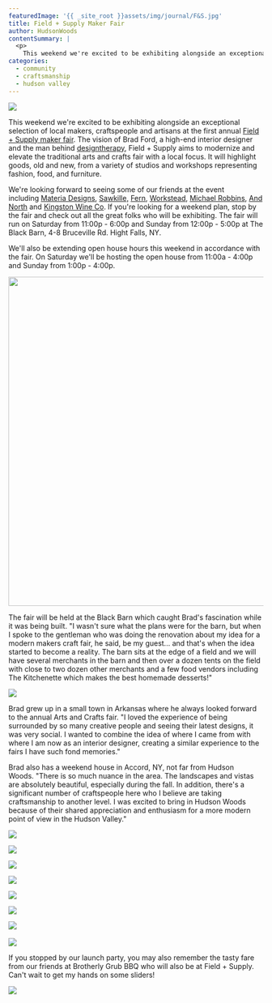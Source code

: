 ```yaml
---
featuredImage: '{{ _site_root }}assets/img/journal/F&S.jpg'
title: Field + Supply Maker Fair
author: HudsonWoods
contentSummary: |
  <p>
  	This weekend we're excited to be exhibiting alongside an exceptional selection of local makers, craftspeople and artisans at the first annual <a href="http://www.fieldandsupply.com/">Field + Supply maker fair</a>. The vision of Brad Ford, a high-end interior designer and the man behind <a href="http://www.designtherapy.com/">designtherapy</a>, Field + Supply aims to modernize and elevate the traditional arts and crafts fair with a local focus.</p>
categories:
  - community
  - craftsmanship
  - hudson valley
---
```

<p>
	<img src="http://hudsonwoods.com/assets/img/journal/10624773_1495247204049131_4488965890814168924_n.png" style="font-size: 14px; background-color: initial;"></p><p>
	This weekend we're excited to be exhibiting alongside an exceptional selection of local makers, craftspeople and artisans at the first annual&nbsp;<a href="http://www.fieldandsupply.com/" target="_blank">Field + Supply maker fair</a>. The vision of Brad Ford, a high-end interior designer and the man behind&nbsp;<a href="http://www.designtherapy.com/" target="_blank">designtherapy</a>,&nbsp;Field + Supply aims&nbsp;to modernize and elevate the traditional arts and crafts fair with a local focus. It will&nbsp;highlight goods, old and new, from a variety of studios and workshops representing fashion, food, and furniture.</p><p>
	We're looking forward to seeing some of our friends at the event including&nbsp;<a href="http://hudsonwoods.com/blog/materiadesigns" target="_blank">Materia Designs</a>,&nbsp;<a href="http://hudsonwoods.com/blog/from-the-source-sawkille-co-2" target="_blank">Sawkille,</a> <a href="http://hudsonwoods.com/blog/from-the-source-furniture-from-fern" target="_blank">Fern</a>,&nbsp;<a href="http://hudsonwoods.com/blog/from-the-source-workstead" target="_blank">Workstead</a>,&nbsp;<a href="http://hudsonwoods.com/blog/from-the-source-michael-robbins-furniture" target="_blank">Michael Robbins</a>,&nbsp;<a href="http://andnorth.com/" target="_blank">And North</a> and&nbsp;<a href="http://www.kingstonwine.com/" target="_blank">Kingston Wine Co</a>. If you're looking for a weekend plan, stop by the fair and check out all the great folks who will be exhibiting. The fair will run on Saturday&nbsp;from 11:00p - 6:00p and Sunday from 12:00p - 5:00p&nbsp;at The Black Barn,&nbsp;4-8 Bruceville Rd. Hight Falls, NY.</p><p>
	We'll also be extending open house hours this weekend in accordance with the fair. On Saturday we'll be hosting the open house from 11:00a -  4:00p and Sunday from 1:00p - 4:00p.&nbsp;</p><p>
	<img src="/assets/img/journal/unnamed-20141008163026.jpg" style="width: 650px;"></p><p>The fair will be held at the Black Barn which caught Brad's fascination while it was being built.&nbsp;"I wasn't sure what the plans were for the barn, but when I spoke to the gentleman who was doing the renovation about my idea for a modern makers craft fair, he said,&nbsp;be my guest... and that's when the idea started to become a reality. The barn sits at the edge of a field and we will have several merchants in the barn and then over a dozen tents on the field with close to two dozen other merchants and a few food vendors including The Kitchenette which makes the best homemade desserts!"</p><p>
	<img src="/assets/img/journal/1-20141008103924.jpg"></p><p>Brad grew up in a small town in Arkansas where he&nbsp;always looked forward to the annual Arts and Crafts fair. "I loved the experience of being surrounded by so many creative people and seeing their latest designs,&nbsp;it was very social.&nbsp;I wanted to combine the idea of where I came from with where I am now as an interior designer,&nbsp;creating&nbsp;a similar experience to the fairs I have such fond memories."</p><p>Brad also&nbsp;has&nbsp;a weekend house in Accord, NY, not far from Hudson Woods.&nbsp;"There is so much nuance in the area. The landscapes and vistas are absolutely beautiful, especially during the fall.&nbsp;In addition, there's a significant number of craftspeople here who I believe are taking craftsmanship to another level.&nbsp;I was excited to bring in Hudson Woods because of their shared appreciation and enthusiasm for a more modern point of view in the Hudson Valley."</p><p>
	<img src="/assets/img/journal/2-20141008103932.jpg"></p><p>
	<img src="/assets/img/journal/3-20141008103947.jpg"></p><p>
	<img src="/assets/img/journal/4-20141008104005.jpg"></p><p>
	<img src="/assets/img/journal/5-20141008104013.jpg"></p><p>
	<img src="/assets/img/journal/9-20141008104113.jpg"></p><p>
	<img src="/assets/img/journal/6-20141008104025.jpg"></p><p>
	<img src="/assets/img/journal/10-20141008104120.jpg"><br>
	<br>
	<img src="/assets/img/journal/7-20141008104048.jpg"></p><p>
	If you stopped by our launch party, you may also remember the tasty fare from our friends at Brotherly Grub BBQ who will also be at Field + Supply. Can't wait to get my hands on some sliders!&nbsp;</p><p>
	<img src="/assets/img/journal/8-20141008113830.jpg"></p>